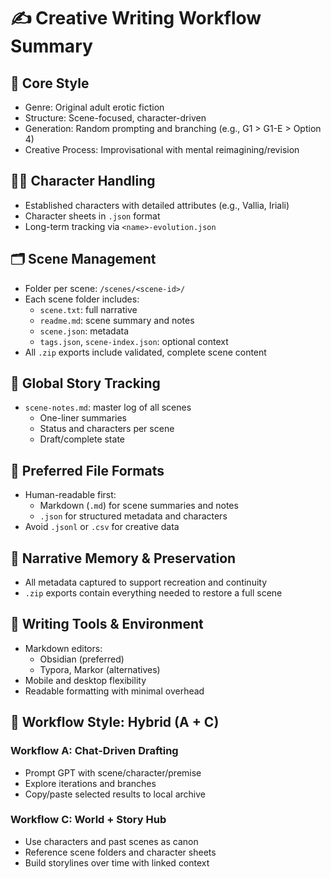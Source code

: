 # ✍️ Creative Writing Workflow Summary

## 🧭 Core Style
- Genre: Original adult erotic fiction
- Structure: Scene-focused, character-driven
- Generation: Random prompting and branching (e.g., G1 > G1-E > Option 4)
- Creative Process: Improvisational with mental reimagining/revision

## 🧑‍🎤 Character Handling
- Established characters with detailed attributes (e.g., Vallia, Iriali)
- Character sheets in `.json` format
- Long-term tracking via `<name>-evolution.json`

## 🗂️ Scene Management
- Folder per scene: `/scenes/<scene-id>/`
- Each scene folder includes:
  - `scene.txt`: full narrative
  - `readme.md`: scene summary and notes
  - `scene.json`: metadata
  - `tags.json`, `scene-index.json`: optional context
- All `.zip` exports include validated, complete scene content

## 📝 Global Story Tracking
- `scene-notes.md`: master log of all scenes
  - One-liner summaries
  - Status and characters per scene
  - Draft/complete state

## 📄 Preferred File Formats
- Human-readable first:
  - Markdown (`.md`) for scene summaries and notes
  - `.json` for structured metadata and characters
- Avoid `.jsonl` or `.csv` for creative data

## 🧠 Narrative Memory & Preservation
- All metadata captured to support recreation and continuity
- `.zip` exports contain everything needed to restore a full scene

## 🧰 Writing Tools & Environment
- Markdown editors:
  - Obsidian (preferred)
  - Typora, Markor (alternatives)
- Mobile and desktop flexibility
- Readable formatting with minimal overhead

## 📌 Workflow Style: Hybrid (A + C)

### Workflow A: Chat-Driven Drafting
- Prompt GPT with scene/character/premise
- Explore iterations and branches
- Copy/paste selected results to local archive

### Workflow C: World + Story Hub
- Use characters and past scenes as canon
- Reference scene folders and character sheets
- Build storylines over time with linked context

